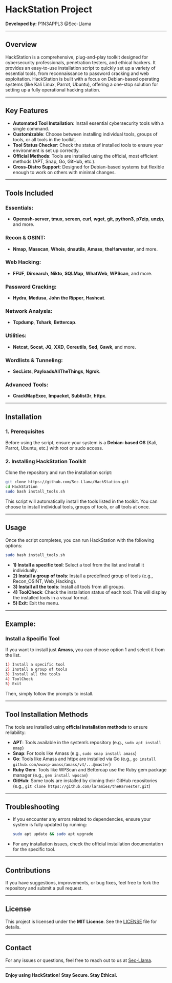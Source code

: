 # **HackStation Project**

**Developed by:** P1N3APPL3 @Sec-Llama

---

## **Overview**

HackStation is a comprehensive, plug-and-play toolkit designed for cybersecurity professionals, penetration testers, and ethical hackers. It provides an easy-to-use installation script to quickly set up a variety of essential tools, from reconnaissance to password cracking and web exploitation. HackStation is built with a focus on Debian-based operating systems (like Kali Linux, Parrot, Ubuntu), offering a one-stop solution for setting up a fully operational hacking station.

---

## **Key Features**

* **Automated Tool Installation**: Install essential cybersecurity tools with a single command.
* **Customizable**: Choose between installing individual tools, groups of tools, or all tools in the toolkit.
* **Tool Status Checker**: Check the status of installed tools to ensure your environment is set up correctly.
* **Official Methods**: Tools are installed using the official, most efficient methods (APT, Snap, Go, GitHub, etc.).
* **Cross-Distro Support**: Designed for Debian-based systems but flexible enough to work on others with minimal changes.

---

## **Tools Included**

### **Essentials**:

* **Openssh-server**, **tmux**, **screen**, **curl**, **wget**, **git**, **python3**, **p7zip**, **unzip**, and more.

### **Recon & OSINT**:

* **Nmap**, **Masscan**, **Whois**, **dnsutils**, **Amass**, **theHarvester**, and more.

### **Web Hacking**:

* **FFUF**, **Dirsearch**, **Nikto**, **SQLMap**, **WhatWeb**, **WPScan**, and more.

### **Password Cracking**:

* **Hydra**, **Medusa**, **John the Ripper**, **Hashcat**.

### **Network Analysis**:

* **Tcpdump**, **Tshark**, **Bettercap**.

### **Utilities**:

* **Netcat**, **Socat**, **JQ**, **XXD**, **Coreutils**, **Sed**, **Gawk**, and more.

### **Wordlists & Tunneling**:

* **SecLists**, **PayloadsAllTheThings**, **Ngrok**.

### **Advanced Tools**:

* **CrackMapExec**, **Impacket**, **Sublist3r**, **httpx**.

---

## **Installation**

### **1. Prerequisites**

Before using the script, ensure your system is a **Debian-based OS** (Kali, Parrot, Ubuntu, etc.) with root or sudo access.

### **2. Installing HackStation Toolkit**

Clone the repository and run the installation script:

```bash
git clone https://github.com/Sec-Llama/HackStation.git
cd HackStation
sudo bash install_tools.sh
```

This script will automatically install the tools listed in the toolkit. You can choose to install individual tools, groups of tools, or all tools at once.

---

## **Usage**

Once the script completes, you can run HackStation with the following options:

```bash
sudo bash install_tools.sh
```

* **1) Install a specific tool**: Select a tool from the list and install it individually.
* **2) Install a group of tools**: Install a predefined group of tools (e.g., Recon\_OSINT, Web\_Hacking).
* **3) Install all the tools**: Install all tools from all groups.
* **4) ToolCheck**: Check the installation status of each tool. This will display the installed tools in a visual format.
* **5) Exit**: Exit the menu.

---

## **Example:**

### **Install a Specific Tool**

If you want to install just **Amass**, you can choose option 1 and select it from the list.

```bash
1) Install a specific tool
2) Install a group of tools
3) Install all the tools
4) ToolCheck
5) Exit
```

Then, simply follow the prompts to install.

---

## **Tool Installation Methods**

The tools are installed using **official installation methods** to ensure reliability:

* **APT**: Tools available in the system’s repository (e.g., `sudo apt install nmap`)
* **Snap**: For tools like Amass (e.g., `sudo snap install amass`)
* **Go**: Tools like Amass and httpx are installed via Go (e.g., `go install github.com/owasp-amass/amass/v4/...@master`)
* **Ruby Gem**: Tools like WPScan and Bettercap use the Ruby gem package manager (e.g., `gem install wpscan`)
* **GitHub**: Some tools are installed by cloning their GitHub repositories (e.g., `git clone https://github.com/laramies/theHarvester.git`)

---

## **Troubleshooting**

* If you encounter any errors related to dependencies, ensure your system is fully updated by running:

  ```bash
  sudo apt update && sudo apt upgrade
  ```

* For any installation issues, check the official installation documentation for the specific tool.

---

## **Contributions**

If you have suggestions, improvements, or bug fixes, feel free to fork the repository and submit a pull request.

---

## **License**

This project is licensed under the **MIT License**. See the [LICENSE](LICENSE) file for details.

---

## **Contact**

For any issues or questions, feel free to reach out to us at [Sec-Llama](https://www.sec-llama.com).

---

**Enjoy using HackStation!**
**Stay Secure. Stay Ethical.**

